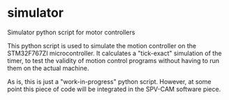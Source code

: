 # simulator
Simulator python script for motor controllers

This python script is used to simulate the motion controller on the STM32F767ZI microcontroller. It calculates a "tick-exact" simulation of the timer, to test the validity of motion control programs without having to run them on the actual machine.

As is, this is just a "work-in-progress" python script. However, at some point this piece of code will be integrated in the SPV-CAM software piece.
